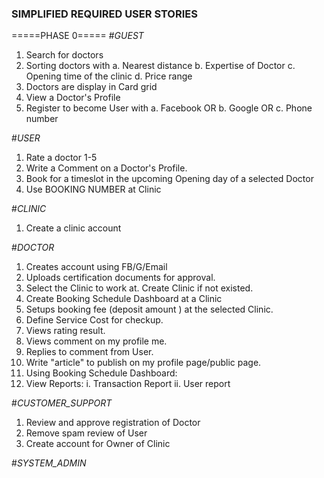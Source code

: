 ### SIMPLIFIED REQUIRED USER STORIES
=====PHASE 0=====
#*GUEST*
1. Search for doctors
2. Sorting doctors with
	a. Nearest distance
	b. Expertise of Doctor
	c. Opening time of the clinic
	d. Price range 
3. Doctors are display in Card grid 
4. View a Doctor's Profile 
5. Register to become User with 
	a. Facebook OR 
	b. Google OR
	c. Phone number

#*USER*
1. Rate a doctor 1-5
2. Write a Comment on a Doctor's Profile.
3. Book for a timeslot in the upcoming Opening day of a selected Doctor    
4. Use BOOKING NUMBER at Clinic

#*CLINIC*
1. Create a clinic account 

#*DOCTOR*
1. Creates account using FB/G/Email
2. Uploads certification documents for approval.
3. Select the Clinic to work at. Create Clinic if not existed.
4. Create Booking Schedule Dashboard at a Clinic
5. Setups booking fee (deposit amount ) at the selected Clinic. 
6. Define Service Cost for checkup.
7. Views rating result.
8. Views comment on my profile me.
9. Replies to comment from User.
10. Write "article" to publish on my profile page/public page.
11. Using Booking Schedule Dashboard:
12. View Reports:
	i. Transaction Report
	ii. User report

#*CUSTOMER_SUPPORT*
1. Review and approve registration of Doctor
2. Remove spam review of User
3. Create account for Owner of Clinic 

#*SYSTEM_ADMIN*